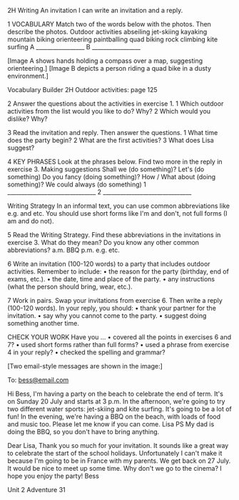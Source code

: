 2H Writing
An invitation
I can write an invitation and a reply.

1 VOCABULARY Match two of the words below with the photos. Then describe the photos.
Outdoor activities  abseiling  jet-skiing  kayaking  mountain biking  orienteering  paintballing  quad biking  rock climbing  kite surfing
A _________________ B _________________

[Image A shows hands holding a compass over a map, suggesting orienteering.]
[Image B depicts a person riding a quad bike in a dusty environment.]

Vocabulary Builder 2H Outdoor activities: page 125

2 Answer the questions about the activities in exercise 1.
1 Which outdoor activities from the list would you like to do? Why?
2 Which would you dislike? Why?

3 Read the invitation and reply. Then answer the questions.
1 What time does the party begin?
2 What are the first activities?
3 What does Lisa suggest?

4 KEY PHRASES Look at the phrases below. Find two more in the reply in exercise 3.
Making suggestions
Shall we (do something)?
Let's (do something)
Do you fancy (doing something)?
How / What about (doing something)?
We could always (do something)
1 _______________________________
2 _______________________________

Writing Strategy
In an informal text, you can use common abbreviations like e.g. and etc. You should use short forms like I'm and don't, not full forms (I am and do not).

5 Read the Writing Strategy. Find these abbreviations in the invitations in exercise 3. What do they mean? Do you know any other common abbreviations?
a.m.  BBQ  p.m.  e.g.  etc.

6 Write an invitation (100-120 words) to a party that includes outdoor activities. Remember to include:
• the reason for the party (birthday, end of exams, etc.).
• the date, time and place of the party.
• any instructions (what the person should bring, wear, etc.).

7 Work in pairs. Swap your invitations from exercise 6. Then write a reply (100-120 words). In your reply, you should:
• thank your partner for the invitation.
• say why you cannot come to the party.
• suggest doing something another time.

CHECK YOUR WORK
Have you ...
• covered all the points in exercises 6 and 7?
• used short forms rather than full forms?
• used a phrase from exercise 4 in your reply?
• checked the spelling and grammar?

[Two email-style messages are shown in the image:]

To: bess@email.com

Hi Bess,
I'm having a party on the beach to celebrate the end of term. It's on Sunday 20 July and starts at 3 p.m.
In the afternoon, we're going to try two different water sports: jet-skiing and kite surfing. It's going to be a lot of fun!
In the evening, we're having a BBQ on the beach, with loads of food and music too. Please let me know if you can come.
Lisa
PS My dad is doing the BBQ, so you don't have to bring anything.

Dear Lisa,
Thank you so much for your invitation. It sounds like a great way to celebrate the start of the school holidays.
Unfortunately I can't make it because I'm going to be in France with my parents.
We get back on 27 July. It would be nice to meet up some time. Why don't we go to the cinema?
I hope you enjoy the party!
Bess

Unit 2 Adventure 31